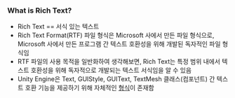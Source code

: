 ### What is Rich Text?
- Rich Text == 서식 있는 텍스트
- Rich Text Format(RTF) 파일 형식은 Microsoft 사에서 만든 파일 형식으로, Microsoft 사에서 만든 프로그램 간 텍스트 호환성을 위해 개발된 독자적인 파일 형식임
- RTF 파일의 사용 목적을 일반화하여 생각해보면, Rich Text는 특정 범위 내에서 텍스트 호환성을 위해 독자적으로 개발되는 텍스트 서식임을 알 수 있음
- Unity Engine은 Text, GUIStyle, GUIText, TextMesh 클래스(컴포넌트) 간 텍스트 호환 기능을 제공하기 위해 자체적인 [형식]이 존재함

[형식]: https://docs.unity3d.com/kr/560/Manual/StyledText.html
